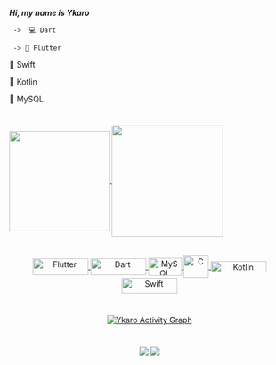 *****Hi, my name is Ykaro*****
       
       
     ->  💻 Dart  
     
     -> 📲 Flutter  
 
 📲 Swift
 
 📲 Kotlin 
 
 📂 MySQL
 
 <h1></h1>

<div>
  <a href="https://github.com/YkaroMateus">
  <img height="180em"align="center" src="https://github-readme-stats.vercel.app/api?username=YkaroMateus&show_icons=true&theme=react&include_all_commits=true&count_private=true"/>
  <img height="200em"  align="center" src="https://github-readme-stats.vercel.app/api/top-langs/?username=YkaroMateus&layout=compact&langs_count=7&theme=react" />

</div>
 <br>
<div  align="center"> 
  <div style="display: inline_block"><br>
  <img align="center" alt="Flutter" height="30" width="100" src="https://upload.wikimedia.org/wikipedia/commons/thumb/1/17/Google-flutter-logo.png/799px-Google-flutter-logo.png">
  <img align="center" alt="Dart" height="30" width="100" src="https://upload.wikimedia.org/wikipedia/commons/thumb/f/fe/Dart_programming_language_logo.svg/1024px-Dart_programming_language_logo.svg.png">
  <img align="center" alt="MySQL" height="32" width="60" src="https://d1.awsstatic.com/asset-repository/products/amazon-rds/1024px-MySQL.ff87215b43fd7292af172e2a5d9b844217262571.png">
  <img align="center" alt="C" height="40" width="45" src="https://upload.wikimedia.org/wikipedia/commons/1/19/C_Logo.png">
  <img align="center" alt="Kotlin" height="20" width="100" src="https://kotlinlang.org/docs/images/kotlin-logo.png">
  <img align="center" alt="Swift" height="28" width="100" src="https://upload.wikimedia.org/wikipedia/commons/thumb/9/9d/Swift_logo.svg/2560px-Swift_logo.svg.png">
         
 <h1></h1>

<a href="https://github.com/YkaroMateus/github-readme-activity-graph"><img alt="Ykaro Activity Graph" src="https://activity-graph.herokuapp.com/graph?username=YkaroMateus&bg_color=0D1117&color=5BCDEC&line=5BCDEC&point=FFFFFF&hide_border=true" /></a>
 
 <h1></h1>
    
</div>
  <a href="https://www.instagram.com/mateus.ykaro/" target="_blank"><img src="https://img.shields.io/badge/-Instagram-%23E4405F?style=for-the-badge&logo=instagram&logoColor=white" target="_blank"></a>
  <a href="https://www.linkedin.com/in/ykaro-mateus-246712234/" target="_blank"><img src="https://img.shields.io/badge/-LinkedIn-%230077B5?style=for-the-badge&logo=linkedin&logoColor=white" target="_blank"></a>

</div>
  
